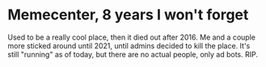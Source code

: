 # Memecenter, 8 years I won't forget

Used to be a really cool place, then it died out after 2016. Me and a couple more sticked around until 2021, until admins decided to kill the place. It's still "running" as of today, but there are no actual people, only ad bots.
RIP. 
